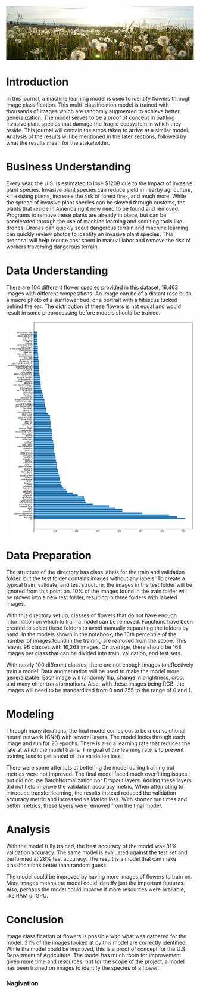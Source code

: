 ![title](assets/flower_banner.jpeg)

# Introduction

In this journal, a machine learning model is used to identify flowers through image classification. This multi-classification model is trained with thousands of images which are randomly augmented to achieve better generalization. The model serves to be a proof of concept in battling invasive plant species that damage the fragile ecosystem in which they reside. This journal will contain the steps taken to arrive at a similar model. Analysis of the results will be mentioned in the later sections, followed by what the results mean for the stakeholder.

# Business Understanding

Every year, the U.S. is estimated to lose $120B due to the impact of invasive plant species. Invasive plant species can reduce yield in nearby agriculture, kill existing plants, increase the risk of forest fires, and much more. While the spread of invasive plant species can be slowed through customs, the plants that reside in America right now need to be found and removed. Programs to remove these plants are already in place, but can be accelerated through the use of machine learning and scouting tools like drones. Drones can quickly scout dangerous terrain and machine learning can quickly review photos to identify an invasive plant species. This proposal will help reduce cost spent in manual labor and remove the risk of workers traversing dangerous terrain.

# Data Understanding

There are 104 different flower species provided in this dataset, 16,463 images with different compositions. An image can be of a distant rose bush, a macro photo of a sunflower bud, or a portrait with a hibiscus tucked behind the ear. The distribution of these flowers is not equal and would result in some preprocessing before models should be trained.

![title](assets/class_distribution.png)

# Data Preparation

The structure of the directory has class labels for the train and validation folder, but the test folder contains images without any labels. To create a typical train, validate, and test structure, the images in the test folder will be ignored from this point on. 10% of the images found in the train folder will be moved into a new test folder, resulting in three folders with labeled images.

With this directory set up, classes of flowers that do not have enough information on which to train a model can be removed. Functions have been created to select these folders to avoid manually separating the folders by hand. In the models shown in the notebook, the 10th percentile of the number of images found in the training are removed from the scope. This leaves 96 classes with 16,268 images. On average, there should be 168 images per class that can be divided into train, validation, and test sets. 

With nearly 100 different classes, there are not enough images to effectively train a model. Data augmentation will be used to make the model more generalizable. Each image will randomly flip, change in brightness, crop, and many other transformations. Also, with these images being RGB, the images will need to be standardized from 0 and 255 to the range of 0 and 1.

# Modeling

Through many iterations, the final model comes out to be a convolutional neural network (CNN) with several layers. The model looks through each image and run for 20 epochs. There is also a learning rate that reduces the rate at which the model trains. The goal of the learning rate is to prevent training loss to get ahead of the validation loss.

There were some attempts at bettering the model during training but metrics were not improved. The final model faced much overfitting issues but did not use BatchNormalization nor Dropout layers. Adding these layers did not help improve the validation accuracy metric. When attempting to introduce transfer learning, the results instead reduced the validation accuracy metric and increased validation loss. With shorter run times and better metrics, these layers were removed from the final model.

# Analysis

With the model fully trained, the best accuracy of the model was 31% validation accuracy. The same model is evaluated against the test set and performed at 28% test accuracy. The result is a model that can make classifications better than random guess.

The model could be improved by having more images of flowers to train on. More images means the model could identify just the important features. Also, perhaps the model could improve if more resources were available, like RAM or GPU. 

# Conclusion

Image classification of flowers is possible with what was gathered for the model. 31% of the images looked at by this model are correctly identified. While the model could be improved, this is a proof of concept for the U.S. Department of Agriculture. The model has much room for improvement given more time and resources, but for the scope of the project, a model has been trained on images to identify the species of a flower.

### Nagivation


